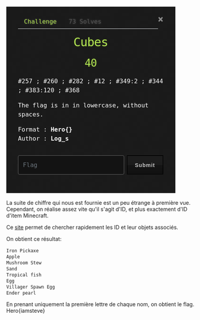 ![test](../img/Pasted%20image%2020210426183229.png)

La suite de chiffre qui nous est fournie est un peu étrange à première vue.
Cependant, on réalise assez vite qu'il s'agit d'ID, et plus exactement d'ID d'item Minecraft.

Ce [site](https://minecraftitemids.com/) permet de chercher rapidement les ID et leur objets associés.

On obtient ce résultat:
```
Iron Pickaxe 
Apple 
Mushroom Stew 
Sand 
Tropical fish 
Egg 
Villager Spawn Egg 
Ender pearl
```

En prenant uniquement la première lettre de chaque nom, on obtient le flag.<br>
Hero{iamsteve}
